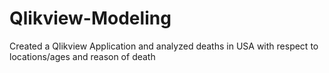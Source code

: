# Qlikview-Modeling
Created a Qlikview Application and analyzed deaths in USA with respect to locations/ages and reason of death

